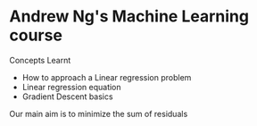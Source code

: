 # Andrew Ng's Machine Learning course 

Concepts Learnt

* How to approach a Linear regression problem
* Linear regression equation
* Gradient Descent basics

Our main aim is to minimize the sum of residuals
